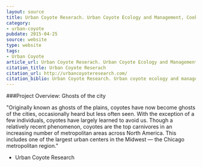 ```yaml
---
layout: source
title: Urban Coyote Reserach. Urban Coyote Ecology and Management, Cook County, IL
category: 
- urban-coyote
pubdate: 2015-04-25
source: website
type: website
tags:
- Urban Coyote
article_url: Urban Coyote Reserach. Urban Coyote Ecology and Management, Cook County, IL
citation_title: Urban Coyote Reserach
citation_url: http://urbancoyoteresearch.com/
citation_biblio: Urban Coyote Research. Urban coyote ecology and management, Cook County, Illinois.
---
```


###Project Overview: Ghosts of the city

"Originally known as ghosts of the plains, coyotes have now become ghosts of the cities, occasionally heard but less often seen. With the exception of a few individuals, coyotes have largely learned to avoid us. Though a relatively recent phenomenon, coyotes are the top carnivores in an increasing number of metropolitan areas across North America. This includes one of the largest urban centers in the Midwest — the Chicago metropolitan region."
- Urban Coyote Research
